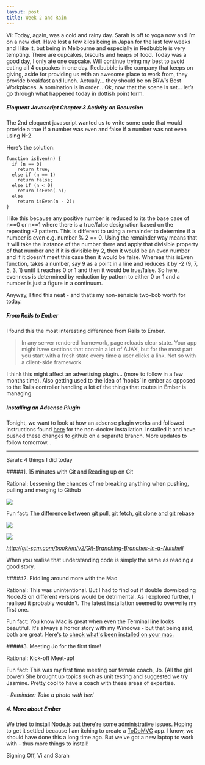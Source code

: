 ```yaml
---
layout: post
title: Week 2 and Rain
---
```


Vi: Today, again, was a cold and rainy day.  Sarah is off to yoga now and I’m on a new diet.  Have lost a few kilos being in Japan for the last few weeks and I like it, but being in Melbourne and especially in Redbubble is very tempting.  There are cupcakes, biscuits and heaps of food.  Today was a good day, I only ate one cupcake.  Will continue trying my best to avoid eating all 4 cupcakes in one day.  Redbubble is the company that keeps on giving, aside for providing us with an awesome place to work from, they provide breakfast and lunch.  Actually… they should be on BRW’s Best Workplaces.  A nomination is in order…
Ok, now that the scene is set… let’s go through what happened today in dottish point form.

##### Eloquent Javascript Chapter 3 Activity on Recursion

The 2nd eloquent javascript wanted us to write some code that would provide a true if a number was even and false if a number was not even using N-2.

Here’s the solution:

```
function isEven(n) {
  if (n == 0)
    return true;
  else if (n == 1)
    return false;
  else if (n < 0)
    return isEven(-n);
  else
    return isEven(n - 2);
}
```

I like this because any positive number is reduced to its the base case of n==0 or n==1 where there is a true/false designation based on the repeating -2 pattern.  This is different to using a remainder to determine if a number is even e.g.  number % 2 == 0.  Using the remainder way means that it will take the instance of the number there and apply that divisible property of that number and if it is divisible by 2, then it would be an even number and if it doesn’t meet this case then it would be false.  Whereas this isEven function, takes a number, say 9 as a point in a line and reduces it by -2 (9, 7, 5, 3, 1) until it reaches 0 or 1 and then it would be true/false.  So here, evenness is determined by reduction by pattern to either 0 or 1 and a number is just a figure in a continuum.

Anyway, I find this neat - and that’s my non-sensicle two-bob worth for today. 

##### From Rails to Ember

I found this the most interesting difference from Rails to Ember.

> In any server rendered framework, page reloads clear state. Your app might have sections that contain a lot of AJAX, but for the most part you start with a fresh state every time a user clicks a link. Not so with a client-side framework.

I think this might affect an advertising plugin… (more to follow in a few months time).
Also getting used to the idea of ‘hooks’ in ember as opposed to the Rails controller handling a lot of the things that routes in Ember is managing.

##### Installing an Adsense Plugin
Tonight, we want to look at how an adsense plugin works and followed instructions found [here](https://github.com/discoursehosting/discourse-adsense) for the non-docker installation.  Installed it and have pushed these changes to github on a separate branch.
More updates to follow tomorrow...

------------------------------------------------------

Sarah: 4 things I did today

#####1. 15 minutes with Git and Reading up on Git

Rational: Lessening the chances of me breaking anything when pushing, pulling and merging to Github

![](https://googledrive.com/host/0B0MprGf2iwLoWlBVdXh1bHZOUWM)

Fun fact: [The difference between git pull, git fetch, git clone and git rebase](http://blog.mikepearce.net/2010/05/18/the-difference-between-git-pull-git-fetch-and-git-clone-and-git-rebase/)

![](https://googledrive.com/host/0B0MprGf2iwLoeHhKMzQ3NEh3UnM/)

![](https://googledrive.com/host/0B0MprGf2iwLoakx3eEIxdmZPN1k/)

*http://git-scm.com/book/en/v2/Git-Branching-Branches-in-a-Nutshell*

When you realise that understanding code is simply the same as reading a good story.

#####2. Fiddling around more with the Mac

Rational: This was unintentional. But I had to find out if double downloading NodeJS on different versions would be detrimental. As I explored further, I realised it probably wouldn't. The latest installation seemed to overwrite my first one. 

Fun fact: You know Mac is great when even the Terminal line looks beautiful. It's always a horror story with my Windows - but that being said, both are great. [Here's to check what's been installed on your mac.](http://applehelpwriter.com/2013/05/21/how-to-check-whats-been-installed-on-your-mac/)

#####3. Meeting Jo for the first time!

Rational: Kick-off Meet-up!

Fun fact: This was my first time meeting our female coach, Jo. (All the girl power) She brought up topics such as unit testing and suggested we try Jasmine. Pretty cool to have a coach with these areas of expertise. 

*- Reminder: Take a photo with her!*

##### 4. More about Ember

We tried to install Node.js but there're some administrative issues. Hoping to get it settled because I am itching to create a [ToDoMVC](https://todomvc.com/examples/emberjs/) app. I know, we should have done this a long time ago. But we've got a new laptop to work with - thus more things to install!

Signing Off,
Vi and Sarah

